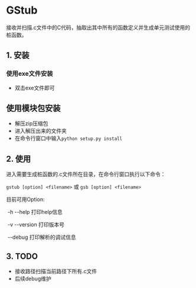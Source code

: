 # GStub

接收并扫描.c文件中的C代码，抽取出其中所有的函数定义并生成单元测试使用的桩函数。

## 1. 安装

### 使用exe文件安装

- 双击exe文件即可

## 使用模块包安装

- 解压zip压缩包
- 进入解压出来的文件夹
- 在命令行窗口中输入`python setup.py install`



## 2. 使用

进入需要生成桩函数的.c文件所在目录，在命令行窗口执行以下命令：

`gstub [option] <filename>` 或 `gsb [option] <filename>`

目前可用Option:

​	-h --help 打印help信息

​	-v --version 打印版本号

​	--debug	打印解析的调试信息



## 3. TODO

- 接收路径扫描当前路径下所有.c文件
- 后续debug维护